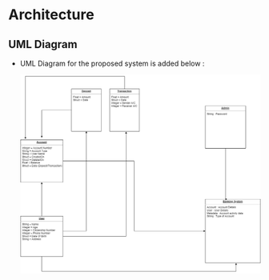 # Architecture

## UML Diagram

* UML Diagram for the proposed system is added below :

  ![UML](https://github.com/AdityaGautam05/LTTS-C-MiniProject/blob/main/images/C%20Bank%20UML.png)
 
